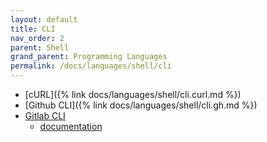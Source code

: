 ```yaml
---
layout: default
title: CLI
nav_order: 2
parent: Shell
grand_parent: Programming Languages
permalink: /docs/languages/shell/cli
---
```


- [cURL]({% link docs/languages/shell/cli.curl.md %})
- [Github CLI]({% link docs/languages/shell/cli.gh.md %})
- [Gitlab CLI](https://gitlab.com/gitlab-org/cli)
  - [documentation](https://docs.gitlab.com/ee/editor_extensions/gitlab_cli/)

